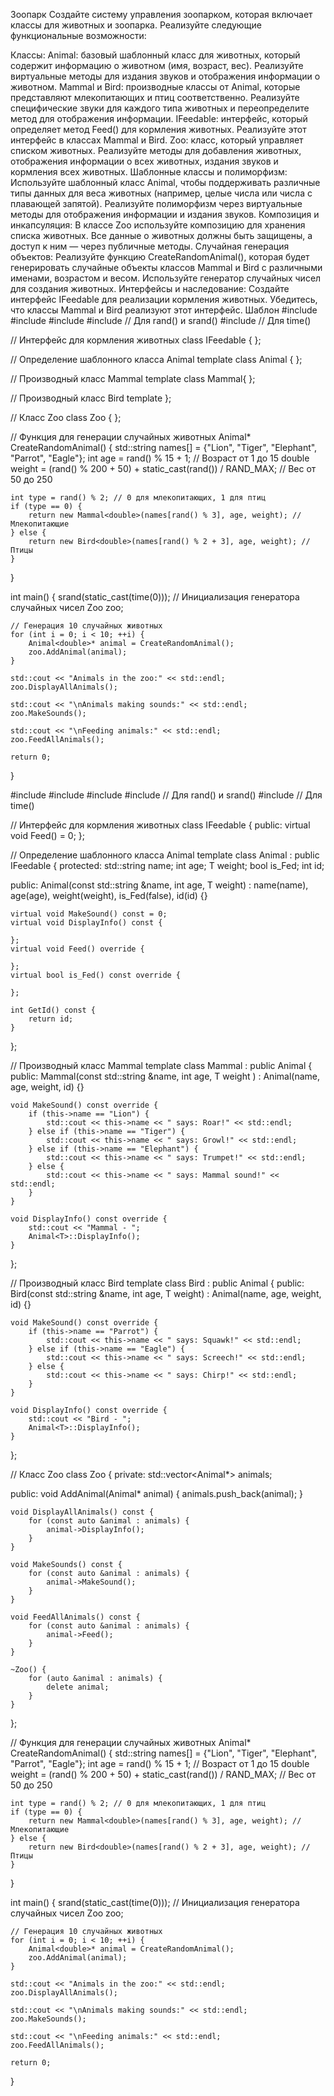 Зоопарк
Создайте систему управления зоопарком, которая включает классы для животных и зоопарка. Реализуйте следующие функциональные возможности:

Классы:
Animal: базовый шаблонный класс для животных, который содержит информацию о животном (имя, возраст, вес). Реализуйте виртуальные методы для издания звуков и отображения информации о животном.
Mammal и Bird: производные классы от Animal, которые представляют млекопитающих и птиц соответственно. Реализуйте специфические звуки для каждого типа животных и переопределите метод для отображения информации.
IFeedable: интерфейс, который определяет метод Feed() для кормления животных. Реализуйте этот интерфейс в классах Mammal и Bird.
Zoo: класс, который управляет списком животных. Реализуйте методы для добавления животных, отображения информации о всех животных, издания звуков и кормления всех животных.
Шаблонные классы и полиморфизм:
Используйте шаблонный класс Animal, чтобы поддерживать различные типы данных для веса животных (например, целые числа или числа с плавающей запятой). Реализуйте полиморфизм через виртуальные методы для отображения информации и издания звуков.
Композиция и инкапсуляция:
В классе Zoo используйте композицию для хранения списка животных. Все данные о животных должны быть защищены, а доступ к ним — через публичные методы.
Случайная генерация объектов:
Реализуйте функцию CreateRandomAnimal(), которая будет генерировать случайные объекты классов Mammal и Bird с различными именами, возрастом и весом. Используйте генератор случайных чисел для создания животных.
Интерфейсы и наследование:
Создайте интерфейс IFeedable для реализации кормления животных. Убедитесь, что классы Mammal и Bird реализуют этот интерфейс.
Шаблон
#include <iostream>
#include <vector>
#include <string>
#include <cstdlib> // Для rand() и srand()
#include <ctime>   // Для time()

// Интерфейс для кормления животных
class IFeedable {
};

// Определение шаблонного класса Animal
template <typename T>
class Animal {
};

// Производный класс Mammal
template <typename T>
class Mammal{
};

// Производный класс Bird
template <typename T>
};

// Класс Zoo
class Zoo {
};

// Функция для генерации случайных животных
Animal<double>* CreateRandomAnimal() {
    std::string names[] = {"Lion", "Tiger", "Elephant", "Parrot", "Eagle"};
    int age = rand() % 15 + 1; // Возраст от 1 до 15
    double weight = (rand() % 200 + 50) + static_cast<double>(rand()) / RAND_MAX; // Вес от 50 до 250

    int type = rand() % 2; // 0 для млекопитающих, 1 для птиц
    if (type == 0) {
        return new Mammal<double>(names[rand() % 3], age, weight); // Млекопитающие
    } else {
        return new Bird<double>(names[rand() % 2 + 3], age, weight); // Птицы
    }
}

int main() {
    srand(static_cast<unsigned int>(time(0))); // Инициализация генератора случайных чисел
    Zoo zoo;

    // Генерация 10 случайных животных
    for (int i = 0; i < 10; ++i) {
        Animal<double>* animal = CreateRandomAnimal();
        zoo.AddAnimal(animal);
    }

    std::cout << "Animals in the zoo:" << std::endl;
    zoo.DisplayAllAnimals();

    std::cout << "\nAnimals making sounds:" << std::endl;
    zoo.MakeSounds();

    std::cout << "\nFeeding animals:" << std::endl;
    zoo.FeedAllAnimals();

    return 0;
}


#include <iostream>
#include <vector>
#include <string>
#include <cstdlib> // Для rand() и srand()
#include <ctime>   // Для time()

// Интерфейс для кормления животных
class IFeedable {
public:
    virtual void Feed() = 0;
};

// Определение шаблонного класса Animal
template <typename T>
class Animal : public IFeedable {
protected:
    std::string name;
    int age;
    T weight;
    bool is_Fed;
    int id;

public:
    Animal(const std::string &name, int age, T weight)
        : name(name), age(age), weight(weight), is_Fed(false), id(id) {}

    virtual void MakeSound() const = 0;
    virtual void DisplayInfo() const {

    };
    virtual void Feed() override {

    };
    virtual bool is_Fed() const override {
        
    };

    int GetId() const {
        return id;
    }
};

// Производный класс Mammal
template <typename T>
class Mammal : public Animal<T> {
public:
    Mammal(const std::string &name, int age, T weight )
        : Animal<T>(name, age, weight, id) {}

    void MakeSound() const override {
        if (this->name == "Lion") {
            std::cout << this->name << " says: Roar!" << std::endl;
        } else if (this->name == "Tiger") {
            std::cout << this->name << " says: Growl!" << std::endl;
        } else if (this->name == "Elephant") {
            std::cout << this->name << " says: Trumpet!" << std::endl;
        } else {
            std::cout << this->name << " says: Mammal sound!" << std::endl;
        }
    }

    void DisplayInfo() const override {
        std::cout << "Mammal - ";
        Animal<T>::DisplayInfo();
    }
};

// Производный класс Bird
template <typename T>
class Bird : public Animal<T> {
public:
    Bird(const std::string &name, int age, T weight)
        : Animal<T>(name, age, weight, id) {}

    void MakeSound() const override {
        if (this->name == "Parrot") {
            std::cout << this->name << " says: Squawk!" << std::endl;
        } else if (this->name == "Eagle") {
            std::cout << this->name << " says: Screech!" << std::endl;
        } else {
            std::cout << this->name << " says: Chirp!" << std::endl;
        }
    }

    void DisplayInfo() const override {
        std::cout << "Bird - ";
        Animal<T>::DisplayInfo();
    }
};

// Класс Zoo
class Zoo {
private:
    std::vector<Animal<double>*> animals;

public:
    void AddAnimal(Animal<double>* animal) {
        animals.push_back(animal);
    }

    void DisplayAllAnimals() const {
        for (const auto &animal : animals) {
            animal->DisplayInfo();
        }
    }

    void MakeSounds() const {
        for (const auto &animal : animals) {
            animal->MakeSound();
        }
    }

    void FeedAllAnimals() const {
        for (const auto &animal : animals) {
            animal->Feed();
        }
    }

    ~Zoo() {
        for (auto &animal : animals) {
            delete animal;
        }
    }
};

// Функция для генерации случайных животных
Animal<double>* CreateRandomAnimal() {
    std::string names[] = {"Lion", "Tiger", "Elephant", "Parrot", "Eagle"};
    int age = rand() % 15 + 1; // Возраст от 1 до 15
    double weight = (rand() % 200 + 50) + static_cast<double>(rand()) / RAND_MAX; // Вес от 50 до 250

    int type = rand() % 2; // 0 для млекопитающих, 1 для птиц
    if (type == 0) {
        return new Mammal<double>(names[rand() % 3], age, weight); // Млекопитающие
    } else {
        return new Bird<double>(names[rand() % 2 + 3], age, weight); // Птицы
    }
}

int main() {
    srand(static_cast<unsigned int>(time(0))); // Инициализация генератора случайных чисел
    Zoo zoo;

    // Генерация 10 случайных животных
    for (int i = 0; i < 10; ++i) {
        Animal<double>* animal = CreateRandomAnimal();
        zoo.AddAnimal(animal);
    }

    std::cout << "Animals in the zoo:" << std::endl;
    zoo.DisplayAllAnimals();

    std::cout << "\nAnimals making sounds:" << std::endl;
    zoo.MakeSounds();

    std::cout << "\nFeeding animals:" << std::endl;
    zoo.FeedAllAnimals();

    return 0;
}
